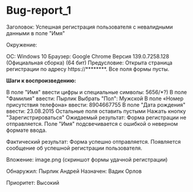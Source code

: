 # Bug-report_1
Заголовок: Успешная регистрация пользователя с невалидными данными в поле "Имя"

Окружение:

ОС: Windows 10
Браузер: Google Chrome Версия 139.0.7258.128 (Официальная сборка) (64 бит)
Предусловие: Открыта страница регистрации по адресу https://********. Все поля формы пусты.

**Шаги к воспроизведению:**

В поле "Имя" ввести цифры и специальные символы: 5656/*?)
В поле "Фамилия" ввести: Пырлик
Выбрать "Пол": Мужской
В поле «Номер присутствия телефона» ввести: 8904667755
В поле "Дата рождения" ввести: 23.08.2015
Остальные поля оставить пустыми
Нажать кнопку "Зарегистрироваться"
Ожидаемый результат: Форма регистрации не отправляется. Поле "Имя" подсвечивается с ошибкой о неверном формате ввода.

Фактический результат: Форма успешно отправляется. Появляется сообщение об успешной регистрации пользователя.

Вложение: image.png (скриншот формы удачной регистрации)

Обнаружил: Пырлик Андрей
Назначен: Вадик Орлов

Приоритет: Высокий

